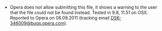-   Opera does not allow submitting this file, it shows a warning to the user that the file could not be found instead. Tested in 9.8, 11.51 on OSX. Reported to Opera on 08.09.2011 (tracking email DSK-346009@bugs.opera.com).
